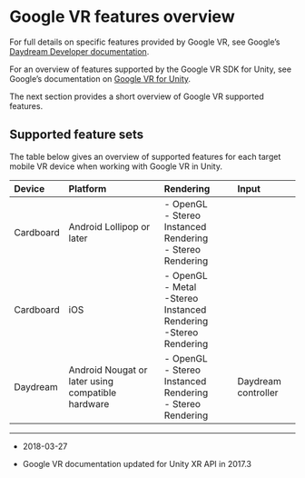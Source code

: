 # Google VR features overview

For full details on specific features provided by Google VR, see Google’s [Daydream Developer documentation](https://developers.google.com/vr/daydream/overview). 

For an overview of features supported by the Google VR SDK for Unity, see Google’s documentation on [Google VR for Unity](https://developers.google.com/vr/unity/).

The next section provides a short overview of Google VR supported features.

## __Supported feature sets__

The table below gives an overview of supported features for each target mobile VR device when working with Google VR in Unity.

|__Device__|__Platform__|__Rendering__|__Input__|
|:---|:---|:---|:---|
| Cardboard| Android Lollipop or later<br/> | - OpenGL<br/>- Stereo Instanced Rendering <br/>- Stereo Rendering | |
| Cardboard<br/>| iOS<br/> | - OpenGL<br/>- Metal<br/> -Stereo Instanced Rendering <br/> -Stereo Rendering| |
| Daydream| Android Nougat or later using compatible hardware | - OpenGL<br/>- Stereo Instanced Rendering <br/>- Stereo Rendering |Daydream controller |

---
* <span class="page-edit">2018-03-27 <!-- include IncludeTextNewPageYesEdit --></span>

* <span class="page-history">Google VR documentation updated for Unity XR API in 2017.3</span>